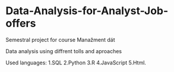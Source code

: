 # Data-Analysis-for-Analyst-Job-offers
Semestral project for course Manažment dát

Data analysis using diffrent tolls and aproaches

Used languages:
1.SQL
2.Python
3.R
4.JavaScript
5.Html.
